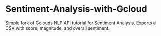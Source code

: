 # Sentiment-Analysis-with-Gcloud
Simple fork of Gclouds NLP API tutorial for Sentiment Analysis. Exports a CSV with score, magnitude, and overall sentiment.
